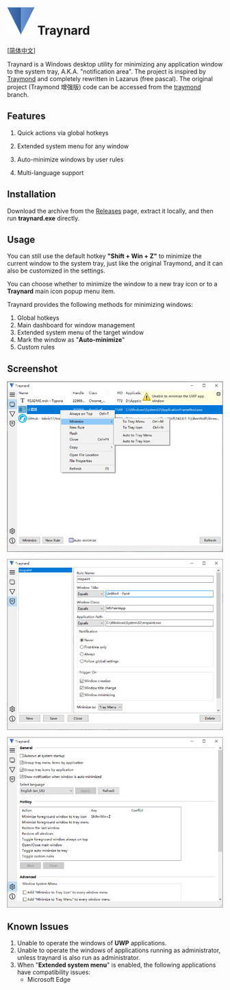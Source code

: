 # ![Traynard](assets/logo.png) Traynard

[[简体中文](docs/README.zh_CN.md)]

Traynard is a Windows desktop utility for minimizing any application window to the system tray, A.K.A. "notification area". The project is inspired by [Traymond](https://github.com/fcFn/traymond) and completely rewritten in Lazarus (free pascal). The original project (Traymond 增强版) code can be accessed from the [traymond](https://github.com/tabris17/traynard/tree/traymond) branch.

## Features

1. Quick actions via global hotkeys

2. Extended system menu for any window

3. Auto-minimize windows by user rules

4. Multi-language support

## Installation

Download the archive from the [Releases](https://github.com/tabris17/traynard/releases/tag/v0.1.0) page, extract it locally, and then run **traynard.exe** directly.

## Usage

You can still use the default hotkey **"Shift + Win + Z"** to minimize the current window to the system tray, just like the original Traymond, and it can also be customized in the settings.

You can choose whether to minimize the window to a new tray icon or to a **Traynard** main icon popup menu item.

Traynard provides the following methods for minimizing windows:

1. Global hotkeys
2. Main dashboard for window management
3. Extended system menu of the target window
4. Mark the window as "**Auto-minimize**"
5. Custom rules

## Screenshot

![Main](docs/screenshot-main.png)

![Rules](docs/screenshot-rules.png)

![Options](docs/screenshot-options.png)

## Known Issues

1. Unable to operate the windows of **UWP** applications.
2. Unable to operate the windows of applications running as administrator, unless traynard is also run as administrator.
3. When "**Extended system menu**" is enabled, the following applications have compatibility issues:
   - Microsoft Edge

